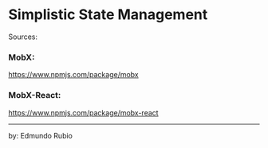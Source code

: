 # Simplistic State Management

Sources: 

### MobX: 
https://www.npmjs.com/package/mobx


### MobX-React:
https://www.npmjs.com/package/mobx-react



<hr/>

by: Edmundo Rubio